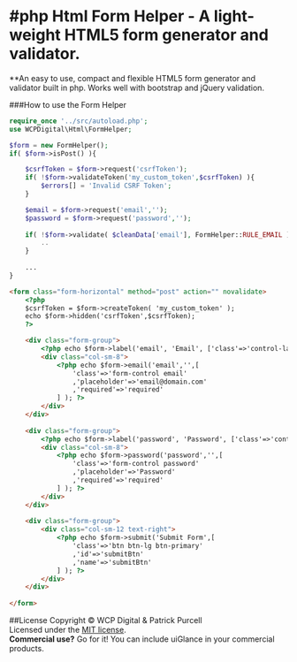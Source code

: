 #php Html Form Helper - A light-weight HTML5 form generator and validator.
================================

**An easy to use, compact and flexible HTML5 form generator and validator built in php. Works well with bootstrap and jQuery validation.

###How to use the Form Helper

```php
require_once '../src/autoload.php';
use WCPDigital\Html\FormHelper;

$form = new FormHelper();
if( $form->isPost() ){

	$csrfToken = $form->request('csrfToken');
	if( !$form->validateToken('my_custom_token',$csrfToken) ){
		$errors[] = 'Invalid CSRF Token';
	}

	$email = $form->request('email','');
	$password = $form->request('password','');
	
	if( !$form->validate( $cleanData['email'], FormHelper::RULE_EMAIL ) ){
		..
	}
	
	...
}
```

```html
<form class="form-horizontal" method="post" action="" novalidate>
	<?php
	$csrfToken = $form->createToken( 'my_custom_token' );
	echo $form->hidden('csrfToken',$csrfToken);
	?>

	<div class="form-group">
		<?php echo $form->label('email', 'Email', ['class'=>'control-label col-sm-4'] ); ?>
		<div class="col-sm-8">
			<?php echo $form->email('email','',[
				'class'=>'form-control email'
				,'placeholder'=>'email@domain.com'
				,'required'=>'required'
			] ); ?>	
		</div>
	</div>
	
	<div class="form-group">
		<?php echo $form->label('password', 'Password', ['class'=>'control-label col-sm-4'] ); ?>
		<div class="col-sm-8">
			<?php echo $form->password('password','',[
				'class'=>'form-control password'
				,'placeholder'=>'Password'
				,'required'=>'required'
			] ); ?>	
		</div>
	</div>
	
	<div class="form-group">
		<div class="col-sm-12 text-right">
			<?php echo $form->submit('Submit Form',[
				'class'=>'btn btn-lg btn-primary'
				,'id'=>'submitBtn'
				,'name'=>'submitBtn'
			] ); ?>	
		</div>
	</div>
	
</form>
```

##License
Copyright &copy; WCP Digital &amp; Patrick Purcell<br>
Licensed under the [MIT license](http://www.opensource.org/licenses/mit-license.php).
<br>**Commercial use?** Go for it! You can include uiGlance in your commercial products.